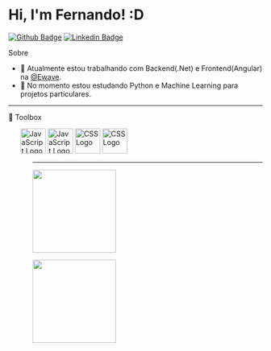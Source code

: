 # Hi, I'm Fernando! :D

[![Github Badge](https://img.shields.io/badge/-Github-000?style=flat-square&logo=Github&logoColor=white&link=https://github.com/fernandovictorti)](https://github.com/fernandovictorti)
[![Linkedin Badge](https://img.shields.io/badge/-LinkedIn-blue?style=flat-square&logo=Linkedin&logoColor=white&link=https://www.linkedin.com/in/fernando-victor-664899a0/)](https://www.linkedin.com/in/fernando-victor-664899a0/)

Sobre

- 🔭 Atualmente estou trabalhando com Backend(.Net) e Frontend(Angular) na [@Ewave](https://www.ewave.com.br/).
- 🌱 No momento estou estudando Python e Machine Learning para projetos particulares.

---

🧰 Toolbox

<ul>
  <img src="https://cdn.worldvectorlogo.com/logos/dot-net-core-7.svg" alt="JavaScript Logo" width="50" height="50"/> 
  <img src="https://cdn.worldvectorlogo.com/logos/angular.svg" alt="JavaScript Logo" width="50" height="50"/>
  <img src="https://cdn.worldvectorlogo.com/logos/python-3.svg" alt="CSS Logo" width="50" height="50"/>
  <img src="https://cdn.worldvectorlogo.com/logos/css3.svg" alt="CSS Logo" width="50" height="50"/>
<ul>

---

<p>
  <img 
       align="center"
      height="165"
      src="https://github-readme-stats.vercel.app/api/top-langs/?username=fernandovictorti&theme=radical"
       />
  </p>


<p>
    <img
      align="center"
      height="165"
      src="https://github-readme-stats.vercel.app/api?username=fernandovictorti&count_private=true&show_icons=true&custom_title=Github%20Status&hide=issues&theme=radical"
    />  
</p>
